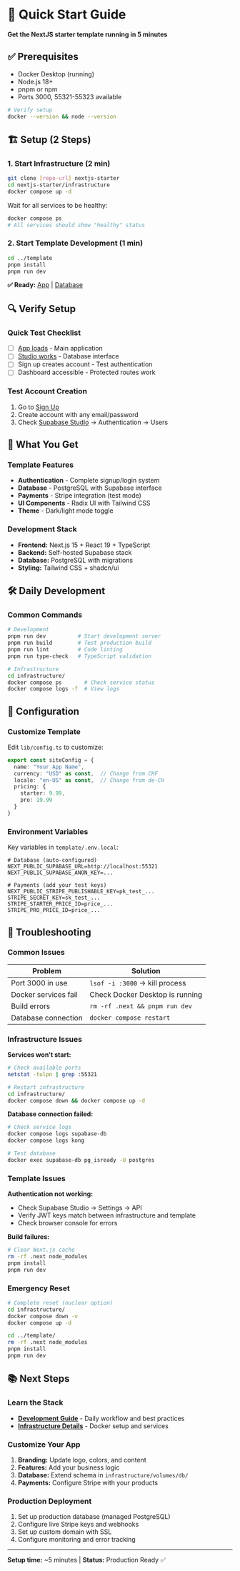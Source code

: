 # 🚀 Quick Start Guide

**Get the NextJS starter template running in 5 minutes**

## ✅ Prerequisites

- Docker Desktop (running)
- Node.js 18+ 
- pnpm or npm
- Ports 3000, 55321-55323 available

```bash
# Verify setup
docker --version && node --version
```

## 🏗️ Setup (2 Steps)

### 1. Start Infrastructure (2 min)
```bash
git clone [repo-url] nextjs-starter
cd nextjs-starter/infrastructure
docker compose up -d
```

Wait for all services to be healthy:
```bash
docker compose ps
# All services should show "healthy" status
```

### 2. Start Template Development (1 min)
```bash
cd ../template
pnpm install
pnpm run dev
```

**✅ Ready:** [App](http://localhost:3000) | [Database](http://localhost:55323)

## 🔍 Verify Setup

### Quick Test Checklist
- [ ] [App loads](http://localhost:3000) - Main application
- [ ] [Studio works](http://localhost:55323) - Database interface  
- [ ] Sign up creates account - Test authentication
- [ ] Dashboard accessible - Protected routes work

### Test Account Creation
1. Go to [Sign Up](http://localhost:3000/auth/register)
2. Create account with any email/password
3. Check [Supabase Studio](http://localhost:55323) → Authentication → Users

## 🎯 What You Get

### Template Features
- **Authentication** - Complete signup/login system
- **Database** - PostgreSQL with Supabase interface
- **Payments** - Stripe integration (test mode)
- **UI Components** - Radix UI with Tailwind CSS
- **Theme** - Dark/light mode toggle

### Development Stack
- **Frontend:** Next.js 15 + React 19 + TypeScript
- **Backend:** Self-hosted Supabase stack
- **Database:** PostgreSQL with migrations
- **Styling:** Tailwind CSS + shadcn/ui

## 🛠️ Daily Development

### Common Commands
```bash
# Development
pnpm run dev          # Start development server
pnpm run build        # Test production build
pnpm run lint         # Code linting
pnpm run type-check   # TypeScript validation

# Infrastructure  
cd infrastructure/
docker compose ps       # Check service status
docker compose logs -f  # View logs
```

## 🔧 Configuration

### Customize Template
Edit `lib/config.ts` to customize:

```typescript
export const siteConfig = {
  name: "Your App Name",
  currency: "USD" as const,  // Change from CHF
  locale: "en-US" as const,  // Change from de-CH
  pricing: {
    starter: 9.99,
    pro: 19.99
  }
}
```

### Environment Variables
Key variables in `template/.env.local`:

```env
# Database (auto-configured)
NEXT_PUBLIC_SUPABASE_URL=http://localhost:55321
NEXT_PUBLIC_SUPABASE_ANON_KEY=...

# Payments (add your test keys)
NEXT_PUBLIC_STRIPE_PUBLISHABLE_KEY=pk_test_...
STRIPE_SECRET_KEY=sk_test_...
STRIPE_STARTER_PRICE_ID=price_...
STRIPE_PRO_PRICE_ID=price_...
```

## 🐛 Troubleshooting

### Common Issues

| Problem | Solution |
|---------|----------|
| Port 3000 in use | `lsof -i :3000` → kill process |
| Docker services fail | Check Docker Desktop is running |
| Build errors | `rm -rf .next && pnpm run dev` |
| Database connection | `docker compose restart` |

### Infrastructure Issues

**Services won't start:**
```bash
# Check available ports
netstat -tulpn | grep :55321

# Restart infrastructure
cd infrastructure/
docker compose down && docker compose up -d
```

**Database connection failed:**
```bash
# Check service logs
docker compose logs supabase-db
docker compose logs kong

# Test database
docker exec supabase-db pg_isready -U postgres
```

### Template Issues

**Authentication not working:**
- Check Supabase Studio → Settings → API
- Verify JWT keys match between infrastructure and template
- Check browser console for errors

**Build failures:**
```bash
# Clear Next.js cache
rm -rf .next node_modules
pnpm install
pnpm run dev
```

### Emergency Reset
```bash
# Complete reset (nuclear option)
cd infrastructure/
docker compose down -v
docker compose up -d

cd ../template/
rm -rf .next node_modules
pnpm install
pnpm run dev
```

## 📚 Next Steps

### Learn the Stack
- **[Development Guide](05-development.md)** - Daily workflow and best practices
- **[Infrastructure Details](../infrastructure/README.md)** - Docker setup and services

### Customize Your App
1. **Branding:** Update logo, colors, and content
2. **Features:** Add your business logic
3. **Database:** Extend schema in `infrastructure/volumes/db/`
4. **Payments:** Configure Stripe with your products

### Production Deployment
1. Set up production database (managed PostgreSQL)
2. Configure live Stripe keys and webhooks  
3. Set up custom domain with SSL
4. Configure monitoring and error tracking

---

**Setup time:** ~5 minutes | **Status:** Production Ready ✅